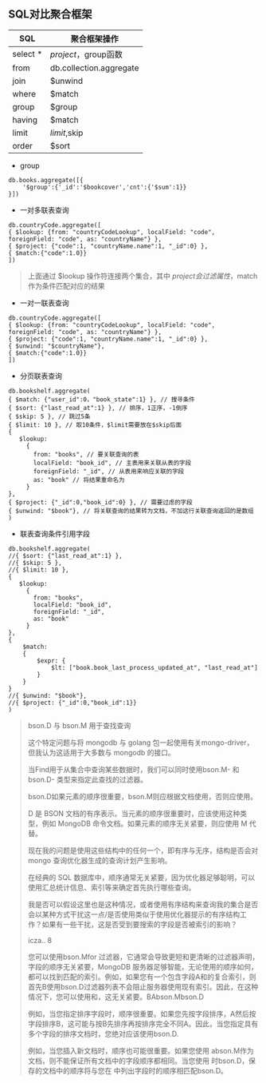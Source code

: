 ## SQL对比聚合框架

| SQL      | 聚合框架操作            |
| -------- | ----------------------- |
| select * | $project，$group函数    |
| from     | db.collection.aggregate |
| join     | $unwind                 |
| where    | $match                  |
| group    | $group                  |
| having   | $match                  |
| limit    | $limit,$skip            |
| order    | $sort                   |



- group

```
db.books.aggregate([{
	'$group':{'_id':'$bookcover','cnt':{'$sum':1}}
}])
```

- 一对多联表查询

```
db.countryCode.aggregate([
{ $lookup: {from: "countryCodeLookup", localField: "code", foreignField: "code", as: "countryName"} },
{ $project: {"code":1, "countryName.name":1, "_id":0} },
{ $match:{"code":1.0}}
])
```

> 上面通过 $lookup 操作符连接两个集合，其中 $project 会过滤属性，$match 作为条件匹配对应的结果

- 一对一联表查询

```
db.countryCode.aggregate([
{ $lookup: {from: "countryCodeLookup", localField: "code", foreignField: "code", as: "countryName"} },
{ $project: {"code":1, "countryName.name":1, "_id":0} },
{ $unwind: "$countryName"},
{ $match:{"code":1.0}}
])
```

- 分页联表查询

```
db.bookshelf.aggregate(
{ $match: {"user_id":0，"book_state":1} }, // 搜寻条件
{ $sort: {"last_read_at":1} }, // 排序，1正序，-1倒序
{ $skip: 5 }, // 跳过5条
{ $limit: 10 }, // 取10条件，$limit需要放在$skip后面
{
   $lookup:
     {
       from: "books", // 要关联查询的表
       localField: "book_id", // 主表用来关联从表的字段
       foreignField: "_id", // 从表用来响应关联的字段
       as: "book" // 将结果重命名为
     }
},
{ $project: {"_id":0,"book_id":0} }, // 需要过虑的字段
{ $unwind: "$book"}, // 将关联查询的结果转为文档，不加这行关联查询返回的是数组
)
```

- 联表查询条件引用字段

```
db.bookshelf.aggregate(
//{ $sort: {"last_read_at":1} },
//{ $skip: 5 },
//{ $limit: 10 },
{
   $lookup:
     {
       from: "books",
       localField: "book_id",
       foreignField: "_id",
       as: "book"
     }
},
{
    $match: 
    {
        $expr: {
            $lt: ["book.book_last_process_updated_at", "last_read_at"]
        }
    }
}
//{ $unwind: "$book"}, 
//{ $project: {"_id":0,"book_id":1}}
)
```





>bson.D 与 bson.M 用于查找查询
>
>这个特定问题与将 mongodb 与 golang 包一起使用有关mongo-driver，但我认为这适用于大多数与 mongodb 的接口。
>
>当Find用于从集合中查询某些数据时，我们可以同时使用bson.M- 和bson.D- 类型来指定此查找的过滤器。
>
>bson.D如果元素的顺序很重要，bson.M则应根据文档使用，否则应使用。
>
>D 是 BSON 文档的有序表示。当元素的顺序很重要时，应该使用这种类型，例如 MongoDB 命令文档。如果元素的顺序无关紧要，则应使用 M 代替。
>
>现在我的问题是使用这些结构中的任何一个，即有序与无序，结构是否会对 mongo 查询优化器生成的查询计划产生影响。
>
>在经典的 SQL 数据库中，顺序通常无关紧要，因为优化器足够聪明，可以使用汇总统计信息、索引等来确定首先执行哪些查询。
>
>我是否可以假设这里也是这种情况，或者使用有序结构来查询我的集合是否会以某种方式干扰这一点/是否使用类似于使用优化器提示的有序结构工作？如果有一些干扰，这是否受到要搜索的字段是否被索引的影响？
>
>icza..  8
>
>您可以使用bson.Mfor 过滤器，它通常会导致更短和更清晰的过滤器声明，字段的顺序无关紧要，MongoDB 服务器足够智能，无论使用的顺序如何，都可以找到匹配的索引。例如，如果您有一个包含字段A和的复合索引，则首先B使用bson.D过滤器列表不会阻止服务器使用现有索引。因此，在这种情况下，您可以使用和，这无关紧要。BAbson.Mbson.D
>
>例如，当您指定排序字段时，顺序很重要。如果您先按字段排序，A然后按字段排序B，这可能与按B先排序再按排序完全不同A。因此，当您指定具有多个字段的排序文档时，您绝对应该使用bson.D.
>
>例如，当您插入新文档时，顺序也可能很重要。如果您使用 abson.M作为文档，则不能保证所有文档中的字段顺序都相同。当您使用 时bson.D，保存的文档中的顺序将与您在 中列出字段时的顺序相匹配bson.D。
